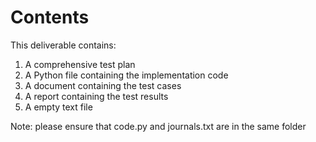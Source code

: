 # Contents
This deliverable contains:
1. A comprehensive test plan
2. A Python file containing the implementation code
3. A document containing the test cases
4. A report containing the test results
5. A empty text file

Note: please ensure that code.py and journals.txt are in the same folder
